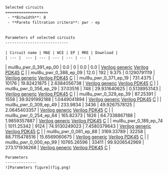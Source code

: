 
    Selected circuits
    ===================
     - **Bitwidth**: 8
     - **Pareto filtration critera**: pwr - ep
    
    
    Parameters of selected circuits
    ----------------------------
    
    | Circuit name | MAE | WCE | EP | MRE | Download |
    | --- |  --- | --- | --- | --- | --- | 
| mul8u_pwr_0_391_ep_00 | 0.0 | 0 | 0.0 | 0.0 |  [Verilog generic](mul8u_pwr_0_391_ep_00_gen.v) [Verilog PDK45](mul8u_pwr_0_391_ep_00_pdk45.v)  [C](mul8u_pwr_0_391_ep_00.c) |
| mul8u_pwr_0_388_ep_09 | 12.0 | 192 | 9.375 | 0.1290791119 |  [Verilog generic](mul8u_pwr_0_388_ep_09_gen.v) [Verilog PDK45](mul8u_pwr_0_388_ep_09_pdk45.v)  [C](mul8u_pwr_0_388_ep_09.c) |
| mul8u_pwr_0_371_ep_19 | 731.4375 | 10176 | 19.82421875 | 2.6384056738 |  [Verilog generic](mul8u_pwr_0_371_ep_19_gen.v) [Verilog PDK45](mul8u_pwr_0_371_ep_19_pdk45.v)  [C](mul8u_pwr_0_371_ep_19.c) |
| mul8u_pwr_0_356_ep_29 | 37.03516 | 748 | 29.931640625 | 0.5138953143 |  [Verilog generic](mul8u_pwr_0_356_ep_29_gen.v) [Verilog PDK45](mul8u_pwr_0_356_ep_29_pdk45.v)  [C](mul8u_pwr_0_356_ep_29.c) |
| mul8u_pwr_0_329_ep_39 | 87.25391 | 1558 | 39.9291992188 | 1.0449041894 |  [Verilog generic](mul8u_pwr_0_329_ep_39_gen.v) [Verilog PDK45](mul8u_pwr_0_329_ep_39_pdk45.v)  [C](mul8u_pwr_0_329_ep_39.c) |
| mul8u_pwr_0_309_ep_49 | 233.9834 | 3436 | 49.9267578125 | 2.0645403357 |  [Verilog generic](mul8u_pwr_0_309_ep_49_gen.v) [Verilog PDK45](mul8u_pwr_0_309_ep_49_pdk45.v)  [C](mul8u_pwr_0_309_ep_49.c) |
| mul8u_pwr_0_254_ep_64 | 165.82373 | 1826 | 64.7338867188 | 1.9859357887 |  [Verilog generic](mul8u_pwr_0_254_ep_64_gen.v) [Verilog PDK45](mul8u_pwr_0_254_ep_64_pdk45.v)  [C](mul8u_pwr_0_254_ep_64.c) |
| mul8u_pwr_0_189_ep_74 | 1011.25342 | 9124 | 74.9130249023 | 7.4580379643 |  [Verilog generic](mul8u_pwr_0_189_ep_74_gen.v) [Verilog PDK45](mul8u_pwr_0_189_ep_74_pdk45.v)  [C](mul8u_pwr_0_189_ep_74.c) |
| mul8u_pwr_0_061_ep_88 | 3169.33789 | 32258 | 88.7115478516 | 15.6569060675 |  [Verilog generic](mul8u_pwr_0_061_ep_88_gen.v) [Verilog PDK45](mul8u_pwr_0_061_ep_88_pdk45.v)  [C](mul8u_pwr_0_061_ep_88.c) |
| mul8u_pwr_0_000_ep_99 | 10765.26596 | 33411 | 99.9206542969 | 273.171936268 |  [Verilog generic](mul8u_pwr_0_000_ep_99_gen.v) [Verilog PDK45](mul8u_pwr_0_000_ep_99_pdk45.v)  [C](mul8u_pwr_0_000_ep_99.c) |
    
    Parameters
    --------------
    ![Parameters figure](fig.png)
             
